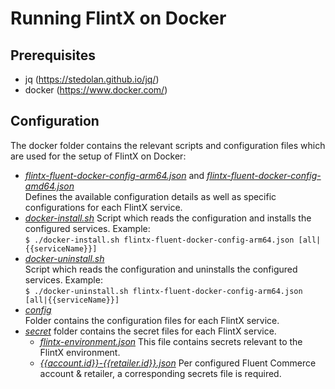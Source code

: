 # Running FlintX on Docker
## Prerequisites
- jq (https://stedolan.github.io/jq/)
- docker (https://www.docker.com/)

## Configuration
The docker folder contains the relevant scripts and configuration files which are used for the setup of FlintX on Docker:

- [_flintx-fluent-docker-config-arm64.json_](docker%2Fflintx-fluent-docker-config-arm64.json) and
  [_flintx-fluent-docker-config-amd64.json_](docker%2Fflintx-fluent-docker-config-amd64.json) <br>
  Defines the available configuration details as well as specific configurations for each FlintX service.
- [_docker-install.sh_](docker%2Fdocker-install.sh)
  Script which reads the configuration and installs the configured services.
  Example:<br>
  ```$ ./docker-install.sh flintx-fluent-docker-config-arm64.json [all|{{serviceName}}]```
- [_docker-uninstall.sh_](docker%2Fdocker-uninstall.sh)<br>
  Script which reads the configuration and uninstalls the configured services.
  Example:<br>
  ```$ ./docker-uninstall.sh flintx-fluent-docker-config-arm64.json [all|{{serviceName}}]```
- [_config_](docker%2Fconfig) <br>
  Folder contains the configuration files for each FlintX service.
- [_secret_](docker%2Fsecret) folder contains the secret files for each FlintX service.
  - [_flintx-environment.json_](docker%2Fsecret%2Fflintx-environment.json)
    This file contains secrets relevant to the FlintX environment.
  - [_{{account.id}}-{{retailer.id}}.json_](docker%2Fsecret%2Ffluentmock-1.json)
    Per configured Fluent Commerce account & retailer, a corresponding secrets file is required.